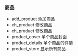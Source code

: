 ### 商品

- add_product 添加商品
- ch_product 修改商品
- ch_product 修改商品
- product_cover 单个商品封面
- product_details 单个商品的详情
- product_store 显示所有商品


